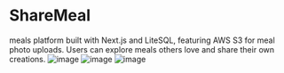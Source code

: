 # ShareMeal
 meals platform built with Next.js and LiteSQL, featuring AWS S3 for meal photo uploads. Users can explore meals others love and share their own creations.
 ![image](https://github.com/user-attachments/assets/287e3276-7194-4021-b1b3-72909bdf15f8)
 ![image](https://github.com/user-attachments/assets/d04e4996-b78a-4aac-9322-87205d202773)
 ![image](https://github.com/user-attachments/assets/64f30d3d-270c-405b-8bda-0b15f109286a)



